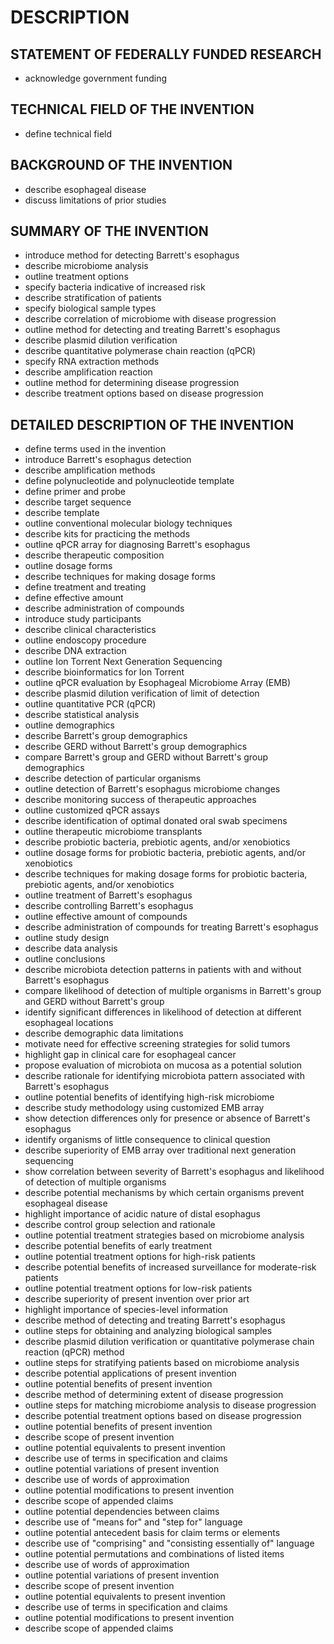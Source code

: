 # DESCRIPTION

## STATEMENT OF FEDERALLY FUNDED RESEARCH

- acknowledge government funding

## TECHNICAL FIELD OF THE INVENTION

- define technical field

## BACKGROUND OF THE INVENTION

- describe esophageal disease
- discuss limitations of prior studies

## SUMMARY OF THE INVENTION

- introduce method for detecting Barrett's esophagus
- describe microbiome analysis
- outline treatment options
- specify bacteria indicative of increased risk
- describe stratification of patients
- specify biological sample types
- describe correlation of microbiome with disease progression
- outline method for detecting and treating Barrett's esophagus
- describe plasmid dilution verification
- describe quantitative polymerase chain reaction (qPCR)
- specify RNA extraction methods
- describe amplification reaction
- outline method for determining disease progression
- describe treatment options based on disease progression

## DETAILED DESCRIPTION OF THE INVENTION

- define terms used in the invention
- introduce Barrett's esophagus detection
- describe amplification methods
- define polynucleotide and polynucleotide template
- define primer and probe
- describe target sequence
- describe template
- outline conventional molecular biology techniques
- describe kits for practicing the methods
- outline qPCR array for diagnosing Barrett's esophagus
- describe therapeutic composition
- outline dosage forms
- describe techniques for making dosage forms
- define treatment and treating
- define effective amount
- describe administration of compounds
- introduce study participants
- describe clinical characteristics
- outline endoscopy procedure
- describe DNA extraction
- outline Ion Torrent Next Generation Sequencing
- describe bioinformatics for Ion Torrent
- outline qPCR evaluation by Esophageal Microbiome Array (EMB)
- describe plasmid dilution verification of limit of detection
- outline quantitative PCR (qPCR)
- describe statistical analysis
- outline demographics
- describe Barrett's group demographics
- describe GERD without Barrett's group demographics
- compare Barrett's group and GERD without Barrett's group demographics
- describe detection of particular organisms
- outline detection of Barrett's esophagus microbiome changes
- describe monitoring success of therapeutic approaches
- outline customized qPCR assays
- describe identification of optimal donated oral swab specimens
- outline therapeutic microbiome transplants
- describe probiotic bacteria, prebiotic agents, and/or xenobiotics
- outline dosage forms for probiotic bacteria, prebiotic agents, and/or xenobiotics
- describe techniques for making dosage forms for probiotic bacteria, prebiotic agents, and/or xenobiotics
- outline treatment of Barrett's esophagus
- describe controlling Barrett's esophagus
- outline effective amount of compounds
- describe administration of compounds for treating Barrett's esophagus
- outline study design
- describe data analysis
- outline conclusions
- describe microbiota detection patterns in patients with and without Barrett's esophagus
- compare likelihood of detection of multiple organisms in Barrett's group and GERD without Barrett's group
- identify significant differences in likelihood of detection at different esophageal locations
- describe demographic data limitations
- motivate need for effective screening strategies for solid tumors
- highlight gap in clinical care for esophageal cancer
- propose evaluation of microbiota on mucosa as a potential solution
- describe rationale for identifying microbiota pattern associated with Barrett's esophagus
- outline potential benefits of identifying high-risk microbiome
- describe study methodology using customized EMB array
- show detection differences only for presence or absence of Barrett's esophagus
- identify organisms of little consequence to clinical question
- describe superiority of EMB array over traditional next generation sequencing
- show correlation between severity of Barrett's esophagus and likelihood of detection of multiple organisms
- describe potential mechanisms by which certain organisms prevent esophageal disease
- highlight importance of acidic nature of distal esophagus
- describe control group selection and rationale
- outline potential treatment strategies based on microbiome analysis
- describe potential benefits of early treatment
- outline potential treatment options for high-risk patients
- describe potential benefits of increased surveillance for moderate-risk patients
- outline potential treatment options for low-risk patients
- describe superiority of present invention over prior art
- highlight importance of species-level information
- describe method of detecting and treating Barrett's esophagus
- outline steps for obtaining and analyzing biological samples
- describe plasmid dilution verification or quantitative polymerase chain reaction (qPCR) method
- outline steps for stratifying patients based on microbiome analysis
- describe potential applications of present invention
- outline potential benefits of present invention
- describe method of determining extent of disease progression
- outline steps for matching microbiome analysis to disease progression
- describe potential treatment options based on disease progression
- outline potential benefits of present invention
- describe scope of present invention
- outline potential equivalents to present invention
- describe use of terms in specification and claims
- outline potential variations of present invention
- describe use of words of approximation
- outline potential modifications to present invention
- describe scope of appended claims
- outline potential dependencies between claims
- describe use of "means for" and "step for" language
- outline potential antecedent basis for claim terms or elements
- describe use of "comprising" and "consisting essentially of" language
- outline potential permutations and combinations of listed items
- describe use of words of approximation
- outline potential variations of present invention
- describe scope of present invention
- outline potential equivalents to present invention
- describe use of terms in specification and claims
- outline potential modifications to present invention
- describe scope of appended claims


